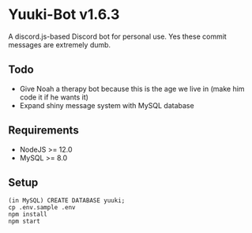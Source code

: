 # Yuuki-Bot v1.6.3
A discord.js-based Discord bot for personal use. Yes these commit messages are extremely dumb.

## Todo
- Give Noah a therapy bot because this is the age we live in (make him code it if he wants it)
- Expand shiny message system with MySQL database

## Requirements
- NodeJS >= 12.0
- MySQL >= 8.0

## Setup
```
(in MySQL) CREATE DATABASE yuuki;
cp .env.sample .env
npm install
npm start
```
